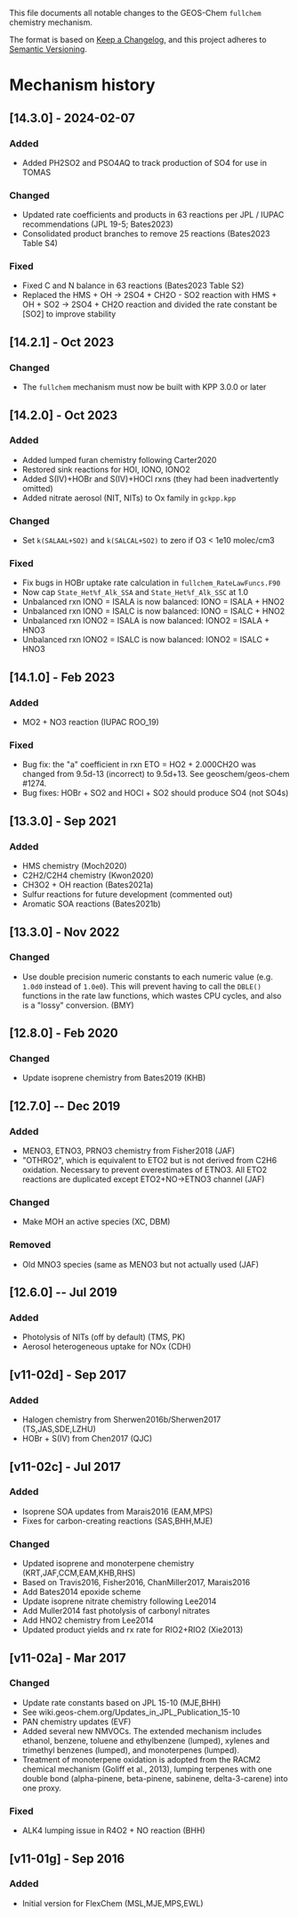 This file documents all notable changes to the GEOS-Chem `fullchem` chemistry mechanism.

The format is based on [Keep a Changelog](https://keepachangelog.com/en/1.0.0/), and this project adheres to [Semantic Versioning](https://semver.org/spec/v2.0.0.html).

# Mechanism history

## [14.3.0] - 2024-02-07
### Added
- Added PH2SO2 and PSO4AQ to track production of SO4 for use in TOMAS

### Changed
- Updated rate coefficients and products in 63 reactions per JPL / IUPAC recommendations (JPL 19-5; Bates2023)
- Consolidated product branches to remove 25 reactions (Bates2023 Table S4)

### Fixed
- Fixed C and N balance in 63 reactions (Bates2023 Table S2)
- Replaced the HMS + OH -> 2SO4 + CH2O - SO2 reaction with HMS + OH + SO2 -> 2SO4 + CH2O reaction and divided the rate constant be [SO2] to improve stability

## [14.2.1] - Oct 2023
### Changed
- The `fullchem` mechanism must now be built with KPP 3.0.0 or later

## [14.2.0] - Oct 2023
### Added
- Added lumped furan chemistry following Carter2020
- Restored sink reactions for HOI, IONO, IONO2
- Added S(IV)+HOBr and S(IV)+HOCl rxns (they had been inadvertently omitted)
- Added nitrate aerosol (NIT, NITs) to Ox family in `gckpp.kpp`

### Changed
- Set `k(SALAAL+SO2)` and `k(SALCAL+SO2)` to zero if O3 < 1e10 molec/cm3

### Fixed
- Fix bugs in HOBr uptake rate calculation in `fullchem_RateLawFuncs.F90`
- Now cap `State_Het%f_Alk_SSA` and `State_Het%f_Alk_SSC` at 1.0
- Unbalanced rxn IONO = ISALA is now balanced: IONO = ISALA + HNO2
- Unbalanced rxn IONO = ISALC is now balanced: IONO = ISALC + HNO2
- Unbalanced rxn IONO2 = ISALA is now balanced: IONO2 = ISALA + HNO3
- Unbalanced rxn IONO2 = ISALC is now balanced: IONO2 = ISALC + HNO3

## [14.1.0] - Feb 2023
### Added
- MO2 + NO3 reaction (IUPAC ROO_19)

### Fixed
- Bug fix: the "a" coefficient in rxn ETO = HO2 + 2.000CH2O was changed from 9.5d-13 (incorrect) to 9.5d+13.  See geoschem/geos-chem #1274.
- Bug fixes: HOBr + SO2 and HOCl + SO2 should produce SO4 (not SO4s)

## [13.3.0] - Sep 2021
### Added
- HMS chemistry (Moch2020)
- C2H2/C2H4 chemistry (Kwon2020)
- CH3O2 + OH reaction (Bates2021a)
- Sulfur reactions for future development (commented out)
- Aromatic SOA reactions (Bates2021b)

## [13.3.0] - Nov 2022
### Changed
- Use double precision numeric constants to each numeric value (e.g. `1.0d0` instead of `1.0e0`).  This will prevent having to call the `DBLE()` functions in the rate law functions, which wastes CPU cycles, and also is a "lossy" conversion. (BMY)

## [12.8.0] - Feb 2020
### Changed
- Update isoprene chemistry from Bates2019 (KHB)

## [12.7.0] -- Dec 2019
### Added
- MENO3, ETNO3, PRNO3 chemistry from Fisher2018 (JAF)
- "OTHRO2", which is equivalent to ETO2 but is not derived from C2H6  oxidation. Necessary to prevent overestimates of ETNO3. All ETO2 reactions are duplicated except ETO2+NO->ETNO3 channel (JAF)

### Changed
- Make MOH an active species (XC, DBM)

### Removed
- Old MNO3 species (same as MENO3 but not actually used (JAF)

## [12.6.0] -- Jul 2019
### Added
- Photolysis of NITs (off by default) (TMS, PK)
- Aerosol heterogeneous uptake for NOx (CDH)

## [v11-02d] - Sep 2017
### Added
- Halogen chemistry from Sherwen2016b/Sherwen2017 (TS,JAS,SDE,LZHU)
- HOBr + S(IV) from Chen2017 (QJC)

## [v11-02c] - Jul 2017
### Added
- Isoprene SOA updates from Marais2016 (EAM,MPS)
- Fixes for carbon-creating reactions (SAS,BHH,MJE)

### Changed
- Updated isoprene and monoterpene chemistry (KRT,JAF,CCM,EAM,KHB,RHS)
- Based on Travis2016, Fisher2016, ChanMiller2017, Marais2016
- Add Bates2014 epoxide scheme
- Update isoprene nitrate chemistry following Lee2014
- Add Muller2014 fast photolysis of carbonyl nitrates
- Add HNO2 chemistry from Lee2014
- Updated product yields and rx rate for RIO2+RIO2 (Xie2013)

## [v11-02a] - Mar 2017
### Changed
- Update rate constants based on JPL 15-10 (MJE,BHH)
- See wiki.geos-chem.org/Updates_in_JPL_Publication_15-10
- PAN chemistry updates (EVF)
- Added several new NMVOCs. The extended mechanism includes ethanol,  benzene, toluene and ethylbenzene (lumped), xylenes and trimethyl  benzenes (lumped), and monoterpenes (lumped).
- Treatment of monoterpene oxidation is adopted from the RACM2 chemical  mechanism (Goliff et al., 2013), lumping terpenes with one double bond  (alpha-pinene, beta-pinene, sabinene, delta-3-carene) into one proxy.

### Fixed
- ALK4 lumping issue in R4O2 + NO reaction (BHH)

## [v11-01g] - Sep 2016
### Added
- Initial version for FlexChem (MSL,MJE,MPS,EWL)
